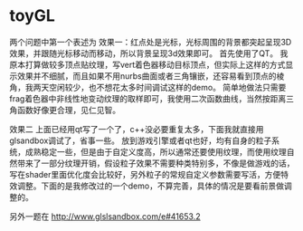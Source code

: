 # toyGL

两个问题中第一个表述为
效果一：红点处是光标，光标周围的背景都突起呈现3D效果，并跟随光标移动而移动，所以背景呈现3d效果即可。
首先使用了QT。
我原本打算做较多顶点贴纹理，写vert着色器移动目标顶点，但实际上这样的方式显示效果并不细腻，而且如果不用nurbs曲面或者三角镶嵌，还容易看到顶点的棱角，我两天空闲较少，也不想花太多时间调试这样的demo。
简单地做法只需要frag着色器中非线性地变动纹理的取样即可，我使用二次函数曲线，当然按距离三角函数好像更合理，见仁见智。

效果二
上面已经用qt写了一个了，c++没必要重复太多，下面我就直接用glsandbox调试了，省事一些。
放到游戏引擎或者qt也好，均有自身的粒子系统，成熟稳定一些，但是由于自定义度高，所以通常还要使用纹理，而使用纹理自然带来了一部分纹理开销，假设粒子效果不需要种类特别多，不像是做游戏的话，写在shader里面优化度会比较好，另外粒子的常规自定义参数需要写活，方便特效调整。下面的是我修改过的一个demo，不算完善，具体的情况是要看前景做调整的。

另外一题在 http://www.glslsandbox.com/e#41653.2
